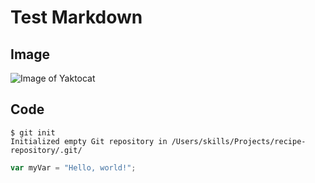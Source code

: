 # Test Markdown

## Image
![Image of Yaktocat](https://octodex.github.com/images/yaktocat.png)

## Code
```
$ git init
Initialized empty Git repository in /Users/skills/Projects/recipe-repository/.git/
```
``` javascript
var myVar = "Hello, world!";
```

